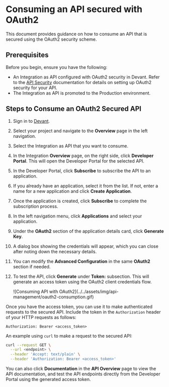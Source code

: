 # Consuming an API secured with OAuth2

This document provides guidance on how to consume an API that is secured using the OAuth2 security scheme.

## Prerequisites

Before you begin, ensure you have the following:

- An Integration as API configured with OAuth2 security in Devant. Refer to the [API Security](../../api-security/) documentation for details on setting up OAuth2 security for your API.
- The Integration as API is promoted to the Production environment.

## Steps to Consume an OAuth2 Secured API

1. Sign in to [Devant](https://console.devant.dev).
2. Select your project and navigate to the **Overview** page in the left navigation.
3. Select the Integration as API that you want to consume.
4. In the Integration **Overview** page, on the right side, click **Developer Portal**. This will open the Developer Portal for the selected API.
5. In the Developer Portal, click **Subscribe** to subscribe the API to an application.
6. If you already have an application, select it from the list. If not, enter a name for a new application and click **Create Application**.
7. Once the application is created, click **Subscribe** to complete the subscription process.
8. In the left navigation menu, click **Applications** and select your application.
9. Under the **OAuth2** section of the application details card, click **Generate Key**.
10. A dialog box showing the credentials will appear, which you can close after noting down the necessary details.
11. You can modify the **Advanced Configuration** in the same **OAuth2** section if needed.
12. To test the API, click **Generate** under **Token:** subsection. This will generate an access token using the OAuth2 client credentials flow.

    <div style="width: 80%;">
    ![Consuming API with OAuth2](../../assets/img/api-management/oauth2-consumption.gif)
    </div>

Once you have the access token, you can use it to make authenticated requests to the secured API. Include the token in the `Authorization` header of your HTTP requests as follows:

```
Authorization: Bearer <access_token>
```

An example using `curl` to make a request to the secured API:

```bash
curl --request GET \
  --url <endpoint> \
  --header 'Accept: text/plain' \
  --header 'Authorization: Bearer <access_token>'
```

You can also click **Documentation** in the **API Overview** page to view the API documentation, and test the API endpoints directly from the Developer Portal using the generated access token.